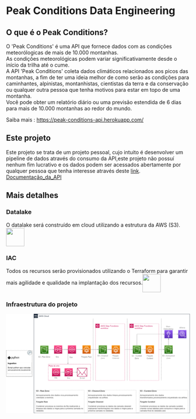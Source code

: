 # Peak Conditions Data Engineering
## O que é o Peak Conditions?
O 'Peak Conditions' é uma API que fornece dados com as condições meteorólogicas de mais de 10.000 montanhas.\
As condições meteorológicas podem variar significativamente desde o início da trilha até o cume.\
A API 'Peak Conditions' coleta dados climáticos relacionados aos picos das montanhas, a fim de ter uma ideia melhor de como serão as condições para caminhantes, alpinistas, montanhistas, cientistas da terra e da conservação ou qualquer outra pessoa que tenha motivos para estar em topo de uma montanha.\
Você pode obter um relatório diário ou uma previsão estendida de 6 dias para mais de 10.000 montanhas ao redor do mundo.



Saiba mais : https://peak-conditions-api.herokuapp.com/

## Este projeto
Este projeto se trata de um projeto pessoal, cujo intuito é desenvolver um pipeline de dados através do consumo da API,este projeto não possuí nenhum fim lucrativo e os dados podem ser acessados abertamente por qualquer pessoa que tenha interesse através deste [link](https://rapidapi.com/SeanRogan/api/peak-conditions).\
[Documentação_da_API](https://peak-conditions-api.herokuapp.com/documentation)

## Mais detalhes
### Datalake
O datalake será construído em cloud utilizando a estrutura da AWS (S3). <img align="center" height="50" width="50" src="https://user-images.githubusercontent.com/63247260/204093780-c383801a-0f86-4e9c-8504-8edfe508189e.png">


### IAC
Todos os recursos serão provisionados utilizando o Terraform para garantir mais agilidade e qualidade na implantação dos recursos.<img align="center" height="50" width="50" src="https://user-images.githubusercontent.com/63247260/204093858-e2e7d68a-0f2e-4bc9-b30d-29ce45020b0f.png">

### Infraestrutura do projeto
<p align=center>
  <img src="https://github.com/guisantos13/peak-conditions-data-engineering/blob/909f0d174433a4374b77d4f6a39aed0444d190d1/Infraestrutura-PeakConditions.drawio.png" />
  </p>
<p align=center>




